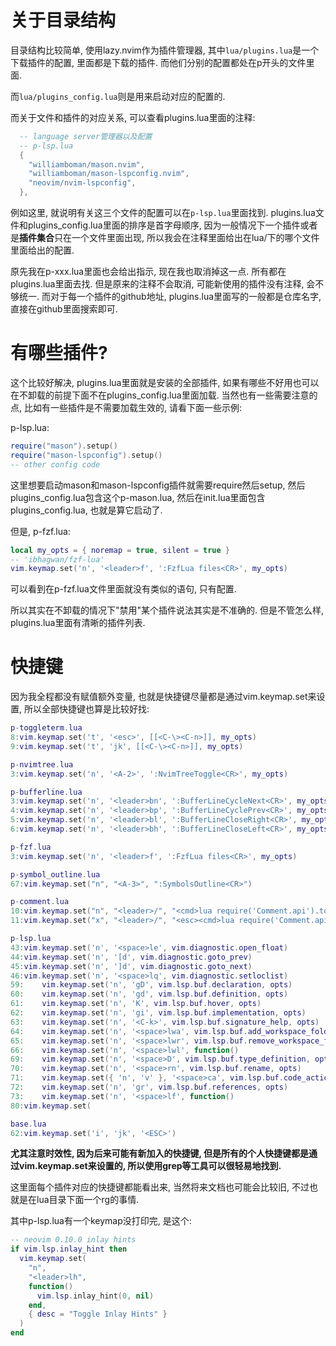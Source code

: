# 关于目录结构
目录结构比较简单, 使用lazy.nvim作为插件管理器, 其中`lua/plugins.lua`是一个下载插件的配置, 里面都是下载的插件. 而他们分别的配置都处在p开头的文件里面.

而`lua/plugins_config.lua`则是用来启动对应的配置的.

而关于文件和插件的对应关系, 可以查看plugins.lua里面的注释:

```lua
  -- language server管理器以及配置
  -- p-lsp.lua
  {
    "williamboman/mason.nvim",
    "williamboman/mason-lspconfig.nvim",
    "neovim/nvim-lspconfig",
  },
```

例如这里, 就说明有关这三个文件的配置可以在`p-lsp.lua`里面找到. plugins.lua文件和plugins_config.lua里面的排序是首字母顺序, 因为一般情况下一个插件或者是**插件集合**只在一个文件里面出现, 所以我会在注释里面给出在lua/下的哪个文件里面给出的配置.

原先我在p-xxx.lua里面也会给出指示, 现在我也取消掉这一点. 所有都在plugins.lua里面去找. 但是原来的注释不会取消, 可能新使用的插件没有注释, 会不够统一. 而对于每一个插件的github地址, plugins.lua里面写的一般都是仓库名字, 直接在github里面搜索即可.

# 有哪些插件?
这个比较好解决, plugins.lua里面就是安装的全部插件, 如果有哪些不好用也可以在不卸载的前提下面不在plugins_config.lua里面加载. 当然也有一些需要注意的点, 比如有一些插件是不需要加载生效的, 请看下面一些示例:

p-lsp.lua:
```lua
require("mason").setup()
require("mason-lspconfig").setup()
-- other config code
```

这里想要启动mason和mason-lspconfig插件就需要require然后setup, 然后plugins_config.lua包含这个p-mason.lua, 然后在init.lua里面包含plugins_config.lua, 也就是算它启动了.

但是, p-fzf.lua:
```lua
local my_opts = { noremap = true, silent = true }
-- 'ibhagwan/fzf-lua'
vim.keymap.set('n', '<leader>f', ':FzfLua files<CR>', my_opts)
```
可以看到在p-fzf.lua文件里面就没有类似的语句, 只有配置.

所以其实在不卸载的情况下"禁用"某个插件说法其实是不准确的. 但是不管怎么样, plugins.lua里面有清晰的插件列表.

# 快捷键
因为我全程都没有赋值额外变量, 也就是快捷键尽量都是通过vim.keymap.set来设置, 所以全部快捷键也算是比较好找:
```lua
p-toggleterm.lua
8:vim.keymap.set('t', '<esc>', [[<C-\><C-n>]], my_opts)
9:vim.keymap.set('t', 'jk', [[<C-\><C-n>]], my_opts)

p-nvimtree.lua
3:vim.keymap.set('n', '<A-2>', ':NvimTreeToggle<CR>', my_opts)

p-bufferline.lua
3:vim.keymap.set('n', '<leader>bn', ':BufferLineCycleNext<CR>', my_opts)
4:vim.keymap.set('n', '<leader>bp', ':BufferLineCyclePrev<CR>', my_opts)
5:vim.keymap.set('n', '<leader>bl', ':BufferLineCloseRight<CR>', my_opts)
6:vim.keymap.set('n', '<leader>bh', ':BufferLineCloseLeft<CR>', my_opts)

p-fzf.lua
3:vim.keymap.set('n', '<leader>f', ':FzfLua files<CR>', my_opts)

p-symbol_outline.lua
67:vim.keymap.set("n", "<A-3>", ":SymbolsOutline<CR>")

p-comment.lua
10:vim.keymap.set("n", "<leader>/", "<cmd>lua require('Comment.api').toggle.linewise.current()<CR>", my_opts)
11:vim.keymap.set("x", "<leader>/", "<esc><cmd>lua require('Comment.api').toggle.linewise(vim.fn.visualmode())<CR>", my_opts)

p-lsp.lua
43:vim.keymap.set('n', '<space>le', vim.diagnostic.open_float)
44:vim.keymap.set('n', '[d', vim.diagnostic.goto_prev)
45:vim.keymap.set('n', ']d', vim.diagnostic.goto_next)
46:vim.keymap.set('n', '<space>lq', vim.diagnostic.setloclist)
59:    vim.keymap.set('n', 'gD', vim.lsp.buf.declaration, opts)
60:    vim.keymap.set('n', 'gd', vim.lsp.buf.definition, opts)
61:    vim.keymap.set('n', 'K', vim.lsp.buf.hover, opts)
62:    vim.keymap.set('n', 'gi', vim.lsp.buf.implementation, opts)
63:    vim.keymap.set('n', '<C-k>', vim.lsp.buf.signature_help, opts)
64:    vim.keymap.set('n', '<space>lwa', vim.lsp.buf.add_workspace_folder, opts)
65:    vim.keymap.set('n', '<space>lwr', vim.lsp.buf.remove_workspace_folder, opts)
66:    vim.keymap.set('n', '<space>lwl', function()
69:    vim.keymap.set('n', '<space>D', vim.lsp.buf.type_definition, opts)
70:    vim.keymap.set('n', '<space>rn', vim.lsp.buf.rename, opts)
71:    vim.keymap.set({ 'n', 'v' }, '<space>ca', vim.lsp.buf.code_action, opts)
72:    vim.keymap.set('n', 'gr', vim.lsp.buf.references, opts)
73:    vim.keymap.set('n', '<space>lf', function()
80:vim.keymap.set(

base.lua
62:vim.keymap.set('i', 'jk', '<ESC>')
```

**尤其注意时效性, 因为后来可能有新加入的快捷键, 但是所有的个人快捷键都是通过vim.keymap.set来设置的, 所以使用grep等工具可以很轻易地找到.**

这里面每个插件对应的快捷键都能看出来, 当然将来文档也可能会比较旧, 不过也就是在lua目录下面一个rg的事情.

其中p-lsp.lua有一个keymap没打印完, 是这个:
```lua
-- neovim 0.10.0 inlay hints
if vim.lsp.inlay_hint then
  vim.keymap.set(
    "n",
    "<leader>lh",
    function()
      vim.lsp.inlay_hint(0, nil)
    end,
    { desc = "Toggle Inlay Hints" }
  )
end
```

